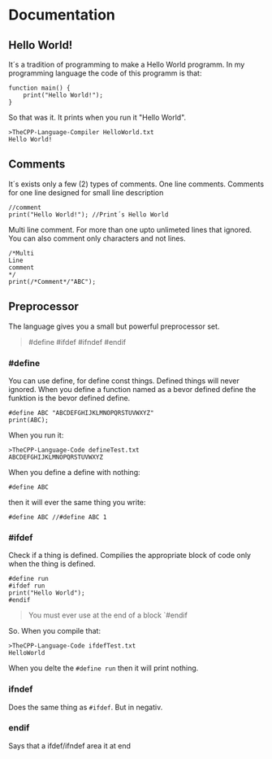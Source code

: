 # Documentation
## Hello World!
It´s a tradition of programming to make a Hello World programm. In my programming language the code of this programm is that:

    function main() {
	    print("Hello World!");
	}
So that was it.
It prints when you run it "Hello World".

    >TheCPP-Language-Compiler HelloWorld.txt
    Hello World!
   
## Comments
It´s exists only a few (2) types of comments.
One line comments. Comments for one line designed for small line description

    //comment
    print("Hello World!"); //Print´s Hello World
 Multi line comment. For more than one upto unlimeted lines that ignored. You can also comment only characters and not lines.
 

    /*Multi
    Line
    comment
    */
    print(/*Comment*/"ABC");

## Preprocessor
The language gives you a small but powerful preprocessor set.
>#define
> #ifdef
> #ifndef
> #endif

### #define
You can use define, for define const things. Defined things will never ignored. When you define a function named as a bevor defined define the funktion is the bevor defined define.

    #define ABC "ABCDEFGHIJKLMNOPQRSTUVWXYZ"
    print(ABC);
When you run it:

    >TheCPP-Language-Code defineTest.txt
    ABCDEFGHIJKLMNOPQRSTUVWXYZ
 When you define a define with nothing:
 

    #define ABC
then it will ever the same thing you write:

    #define ABC //#define ABC 1
### #ifdef
Check if a thing is defined. Compilies the appropriate block of code only when the thing is defined.

    #define run
    #ifdef run
    print("Hello World");
    #endif

> You must ever use at the end of a block `#endif

So. When you compile that:

    >TheCPP-Language-Code ifdefTest.txt
    HelloWorld
When you delte the `#define run` then it will print nothing.
### ifndef
Does the same thing as `#ifdef`. But in negativ.
### endif
Says that a ifdef/ifndef area it at end

    
